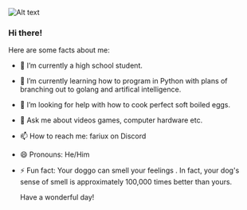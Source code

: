 ![Alt text]([https://i.imgur.com/YBxjw35.png?raw=true "About Me")

### Hi there!

Here are some facts about me:

- 🔭 I’m currently a high school student.
- 🌱 I’m currently learning how to program in Python with plans of branching out to golang and artifical intelligence.
- 🤔 I’m looking for help with how to cook perfect soft boiled eggs.
- 💬 Ask me about videos games, computer hardware etc.
- 📫 How to reach me: fariux on Discord
- 😄 Pronouns: He/Him
- ⚡ Fun fact: Your doggo can smell your feelings . In fact, your dog's sense of smell is approximately 100,000 times better than yours.

  Have a wonderful day!
